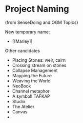 # Project Naming

(from SenseDoing and OGM Topics)

New temporary name: 
- [[Marley]]

Other candidates

- Placing Stones: weir, cairn
- Crossing stream on stones 
- Collapse Management
- Mapping the Future
- Weaving the World
- NeoBook
- Channel metaphor 
- A symbol! TAFKAP 
- Studio
- The Atelier
- Canvas
- 